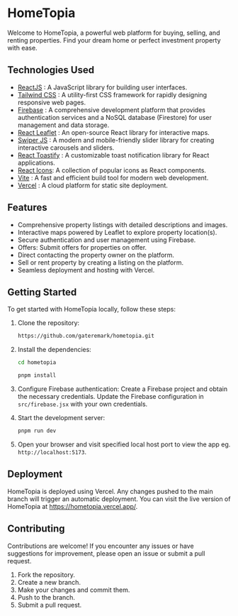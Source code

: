 # HomeTopia

Welcome to HomeTopia, a powerful web platform for buying, selling, and renting properties. Find your dream home or perfect investment property with ease.

## Technologies Used

- [ReactJS](https://react.dev/) : A JavaScript library for building user interfaces.
- [Tailwind CSS](https://tailwindcss.com/) : A utility-first CSS framework for rapidly designing responsive web pages.
- [Firebase](https://firebase.google.com/) : A comprehensive development platform that provides authentication services and a NoSQL database (Firestore) for user management and data storage.
- [React Leaflet](https://react-leaflet.js.org/) : An open-source React library for interactive maps.
- [Swiper JS](https://swiperjs.com/) : A modern and mobile-friendly slider library for creating interactive carousels and sliders.
- [React Toastify](https://fkhadra.github.io/react-toastify/introduction/) : A customizable toast notification library for React applications.
- [React Icons](https://react-icons.github.io/react-icons/): A collection of popular icons as React components.
- [Vite](https://vitejs.dev/) : A fast and efficient build tool for modern web development.
- [Vercel](https://vercel.com/) : A cloud platform for static site deployment.

## Features

- Comprehensive property listings with detailed descriptions and images.
- Interactive maps powered by Leaflet to explore property location(s).
- Secure authentication and user management using Firebase.
- Offers: Submit offers for properties on offer.
- Direct contacting the property owner on the platform.
- Sell or rent property by creating a listing on the platform.
- Seamless deployment and hosting with Vercel.

## Getting Started

To get started with HomeTopia locally, follow these steps:

1. Clone the repository:
   ```bash
   https://github.com/gateremark/hometopia.git
   ```
   
2. Install the dependencies:
   ```bash
   cd hometopia
   ```
   ```bash
   pnpm install
   ```
   
3. Configure Firebase authentication:
   Create a Firebase project and obtain the necessary credentials.
   Update the Firebase configuration in `src/firebase.jsx` with your own credentials.
   
4. Start the development server:

   ```javascript
   pnpm run dev
   ```

5. Open your browser and visit specified local host port to view the app eg. `http://localhost:5173`.


## Deployment
HomeTopia is deployed using Vercel. Any changes pushed to the main branch will trigger an automatic deployment.
You can visit the live version of HomeTopia at https://hometopia.vercel.app/.

## Contributing
Contributions are welcome! If you encounter any issues or have suggestions for improvement, please open an issue or submit a pull request.
1. Fork the repository.
2. Create a new branch.
3. Make your changes and commit them.
4. Push to the branch.
5. Submit a pull request.
